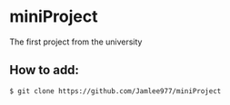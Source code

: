 # miniProject
The first project from the university


## How to add:

```
$ git clone https://github.com/Jamlee977/miniProject
```
